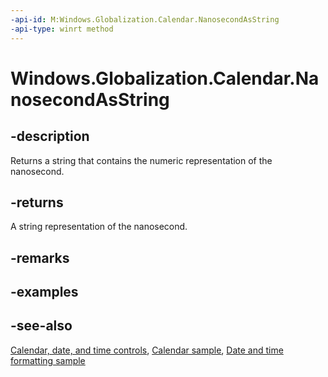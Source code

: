```yaml
---
-api-id: M:Windows.Globalization.Calendar.NanosecondAsString
-api-type: winrt method
---
```


<!-- Method syntax
public string NanosecondAsString()
-->

# Windows.Globalization.Calendar.NanosecondAsString

## -description
Returns a string that contains the numeric representation of the nanosecond.

## -returns
A string representation of the nanosecond.

## -remarks

## -examples

## -see-also

[Calendar, date, and time controls](/windows/uwp/design/controls-and-patterns/date-and-time), [Calendar sample](https://github.com/Microsoft/Windows-universal-samples/tree/master/Samples/Calendar), [Date and time formatting sample](https://github.com/microsoft/Windows-universal-samples/tree/master/Samples/DateTimeFormatting)
